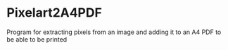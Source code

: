 # Pixelart2A4PDF
Program for extracting pixels from an image and adding it to an A4 PDF to be able to be printed
